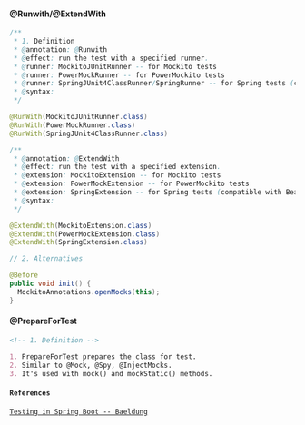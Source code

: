 #### @Runwith/@ExtendWith

```java
/**
 * 1. Definition
 * @annotation: @Runwith
 * @effect: run the test with a specified runner.
 * @runner: MockitoJUnitRunner -- for Mockito tests
 * @runner: PowerMockRunner -- for PowerMockito tests
 * @runner: SpringJUnit4ClassRunner/SpringRunner -- for Spring tests (compatible with Beans)
 * @syntax:
 */

@RunWith(MockitoJUnitRunner.class)
@RunWith(PowerMockRunner.class)
@RunWith(SpringJUnit4ClassRunner.class)

/**
 * @annotation: @ExtendWith
 * @effect: run the test with a specified extension.
 * @extension: MockitoExtension -- for Mockito tests
 * @extension: PowerMockExtension -- for PowerMockito tests
 * @extension: SpringExtension -- for Spring tests (compatible with Beans)
 * @syntax:
 */

@ExtendWith(MockitoExtension.class)
@ExtendWith(PowerMockExtension.class)
@ExtendWith(SpringExtension.class)
```

```java
// 2. Alternatives

@Before
public void init() {
  MockitoAnnotations.openMocks(this);
}
```

#### @PrepareForTest

```markdown
<!-- 1. Definition -->

1. PrepareForTest prepares the class for test.
2. Similar to @Mock, @Spy, @InjectMocks.
3. It's used with mock() and mockStatic() methods.
```

#### `References`

[`Testing in Spring Boot -- Baeldung`](https://www.baeldung.com/spring-boot-testing)
